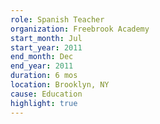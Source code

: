 ```yaml
---
role: Spanish Teacher
organization: Freebrook Academy
start_month: Jul
start_year: 2011
end_month: Dec
end_year: 2011
duration: 6 mos
location: Brooklyn, NY
cause: Education
highlight: true
---
```

